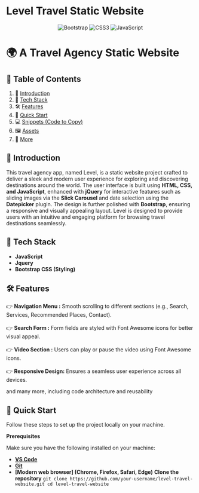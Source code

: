# Level Travel Static Website

<p align="center">
  <img src="https://img.shields.io/badge/Bootstrap-7952B3?style=for-the-badge&logo=bootstrap&logoColor=white" alt="Bootstrap">
  <img src="https://img.shields.io/badge/CSS3-1572B6?style=for-the-badge&logo=css3&logoColor=white" alt="CSS3">
  <img src="https://img.shields.io/badge/JavaScript-F7DF1E?style=for-the-badge&logo=javascript&logoColor=black" alt="JavaScript">
</p>

# 🌍 A Travel Agency Static Website

## 📖 Table of Contents
1. 🤖 [Introduction](#introduction)
2. 🔧 [Tech Stack](#tech-stack)
3. 🛠 [Features](#features)
4. 🚀 [Quick Start](#quick-start)
5. 💻 [Snippets (Code to Copy)](#snippets)
6. 🖼 [Assets](#assets)
7. 📌 [More](#more)

<a id="introduction"></a>
## 🤖 Introduction
This travel agency app, named Level, is a static website project crafted to deliver a sleek and modern user experience for exploring and discovering destinations around the world. The user interface is built using **HTML, CSS, and JavaScript**, enhanced with **jQuery** for interactive features such as sliding images via the **Slick Carousel** and date selection using the **Datepicker** plugin. The design is further polished with **Bootstrap**, ensuring a responsive and visually appealing layout. Level is designed to provide users with an intuitive and engaging platform for browsing travel destinations seamlessly.

<a id="tech-stack"></a>
## 🔧 Tech Stack
- **JavaScript**
- **Jquery**
- **Bootstrap CSS (Styling)**

<a id="features"></a>
## 🛠 Features
👉 **Navigation Menu :** Smooth scrolling to different sections (e.g., Search, Services, Recommended Places, Contact).</br></br>
👉 **Search Form :** Form fields are styled with Font Awesome icons for better visual appeal.</br></br>
👉 **Video Section :** Users can play or pause the video using Font Awesome icons.</br></br>
👉 **Responsive Design:** Ensures a seamless user experience across all devices.</br>

and many more, including code architecture and reusability

<a id="quick-start"></a>
## 🚀 Quick Start
Follow these steps to set up the project locally on your machine.

**Prerequisites**

Make sure you have the following installed on your machine:
- **[VS Code](https://code.visualstudio.com/download)**
- **[Git](https://git-scm.com/)**
- **[Modern web browser] (Chrome, Firefox, Safari, Edge)**
**Clone the repository**
``git clone https://github.com/your-username/level-travel-website.git
cd level-travel-website``
